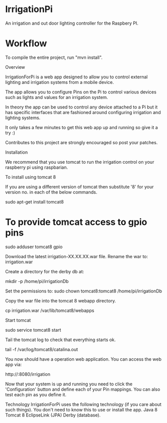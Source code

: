 IrrigationPi
==============

An irrigation and out door lighting controller for the Raspbery PI.


Workflow
========

To compile the entire project, run "mvn install".

Overview

IrrigationForPi is a web app designed to allow you to control external lighting and irrigation systems from a mobile device.

The app allows you to configure Pins on the Pi to control various devices such as lights and values for an irrigation system.

In theory the app can be used to control any device attached to a Pi but it has specific interfaces that are fashioned around 
configuring irrigation and lighting systems.

It only takes a few minutes to get this web app up and running so give it a try :)

Contributes to this project are strongly encouraged so post your patches.



Installation

We recommend that you use tomcat to run the irrigation control on your raspberry pi using raspbarian.

To install using tomcat 8 

If you are using a different version of tomcat then substitute '8' for your version no. in each of the below commands.


sudo apt-get install tomcat8

# To provide tomcat access to gpio pins

sudo adduser tomcat8 gpio

Download the latest irrigation-XX.XX.XX.war file.
Rename the war to:
irrigation.war

Create a directory for the derby db at:

mkdir -p /home/pi/irrigationDb

Set the permissions to:
sudo chown tomcat8:tomcat8 /home/pi/irrigationDb

Copy the war file into the tomcat 8 webapp directory.

cp irrigation.war /var/lib/tomcat8/webapps

Start tomcat

sudo service tomcat8 start

Tail the tomcat log to check that everything starts ok.

tail -f /var/log/tomcat8/catalina.out

You now should have a operation web application.
You can access the web app via:

http://<pi host name or ip>:8080/irrigation

Now that your system is up and running you need to click the 'Configuration' button and
define each of your Pin mappings.
You can also test each pin as you define it.



 
Technology
IrrigationForPi uses the following technology (if you care about such things). You don't need to know this to use or install the app.
Java 8
Tomcat 8
EclipseLink (JPA)
Derby (database).
 